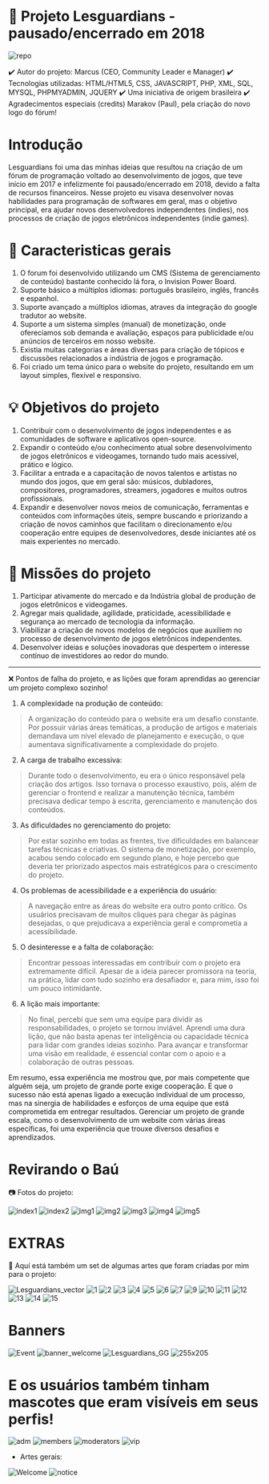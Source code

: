 # 📌 Projeto Lesguardians - pausado/encerrado em 2018

![repo](https://user-images.githubusercontent.com/107876267/174682174-65f67d09-88f2-4c89-a54f-fa83581ad92f.png)

✔️ Autor do projeto: Marcus (CEO, Community Leader e Manager)
✔️ Tecnologias utilizadas: HTML/HTML5, CSS, JAVASCRIPT, PHP, XML, SQL, MYSQL, PHPMYADMIN, JQUERY
✔️ Uma iniciativa de origem brasileira
✔️ Agradecimentos especiais (credits) Marakov (Paul), pela criação do novo logo do fórum!

# Introdução

Lesguardians foi uma das minhas ideias que resultou na criação de um fórum de programação voltado ao desenvolvimento de jogos, que teve início em 2017 e infelizmente foi pausado/encerrado em 2018, devido a falta de recursos financeiros. Nesse projeto eu visava desenvolver novas habilidades para programação de softwares em geral, mas o objetivo principal, era ajudar novos desenvolvedores independentes (indies), nos processos de criação de jogos eletrônicos independentes (indie games).

# 🎯 Caracteristicas gerais

1. O forum foi desenvolvido utilizando um CMS (Sistema de gerenciamento de conteúdo) bastante conhecido lá fora, o Invision Power Board.
2. Suporte básico a múltiplos idiomas: português brasileiro, inglês, francês e espanhol.
3. Suporte avançado a múltiplos idiomas, atraves da integração do google tradutor ao website.
4. Suporte a um sistema simples (manual) de monetização, onde oferecíamos sob demanda e avaliação, espaços para publicidade e/ou anúncios de terceiros em nosso website.
5. Existia muitas categorias e áreas diversas para criação de tópicos e discussões relacionados a indústria de jogos e programação.
6. Foi criado um tema único para o website do projeto, resultando em um layout simples, flexível e responsivo.

# 💡 Objetivos do projeto

1. Contribuir com o desenvolvimento de jogos independentes e as comunidades de software e aplicativos open-source.
2. Expandir o conteúdo e/ou conhecimento atual sobre desenvolvimento de jogos eletrônicos e videogames, tornando tudo mais acessível, prático e lógico.
3. Facilitar a entrada e a capacitação de novos talentos e artistas no mundo dos jogos, que em geral são: músicos, dubladores, compositores, programadores, streamers, jogadores e muitos outros profissionais.
4. Expandir e desenvolver novos meios de comunicação, ferramentas e conteúdos com informações úteis, sempre buscando e priorizando a criação de novos caminhos que facilitam o direcionamento e/ou cooperação entre equipes de desenvolvedores, desde iniciantes até os mais experientes no mercado.

# 📑 Missões do projeto

1. Participar ativamente do mercado e da Indústria global de produção de jogos eletrônicos e videogames.
2. Agregar mais qualidade, agilidade, praticidade, acessibilidade e segurança ao mercado de tecnologia da informação.
3. Viabilizar a criação de novos modelos de negócios que auxiliem no processo de desenvolvimento de jogos eletrônicos independentes.
4. Desenvolver ideias e soluções inovadoras que despertem o interesse contínuo de investidores ao redor do mundo.

_____________________________________________________________________________________________________________________________________________________________________________

❌ Pontos de falha do projeto, e as lições que foram aprendidas ao gerenciar um projeto complexo sozinho!

1. A complexidade na produção de conteúdo:
> A organização do conteúdo para o website era um desafio constante. Por possuir várias áreas temáticas, a produção de artigos e materiais demandava um nível elevado de planejamento e execução, o que aumentava significativamente a complexidade do projeto.

2. A carga de trabalho excessiva:
> Durante todo o desenvolvimento, eu era o único responsável pela criação dos artigos. Isso tornava o processo exaustivo, pois, além de gerenciar o frontend e realizar a manutenção técnica, também precisava dedicar tempo à escrita, gerenciamento e manutenção dos conteúdos.

3. As dificuldades no gerenciamento do projeto:
> Por estar sozinho em todas as frentes, tive dificuldades em balancear tarefas técnicas e criativas. O sistema de monetização, por exemplo, acabou sendo colocado em segundo plano, e hoje percebo que deveria ter priorizado aspectos mais estratégicos para o crescimento do projeto.

4. Os problemas de acessibilidade e a experiência do usuário:
> A navegação entre as áreas do website era outro ponto crítico. Os usuários precisavam de muitos cliques para chegar às páginas desejadas, o que prejudicava a experiência geral e comprometia a acessibilidade.

5. O desinteresse e a falta de colaboração:
> Encontrar pessoas interessadas em contribuir com o projeto era extremamente difícil. Apesar de a ideia parecer promissora na teoria, na prática, lidar com tudo sozinho era desafiador e, para mim, isso foi um pouco intimidante.

6. A lição mais importante:
> No final, percebi que sem uma equipe para dividir as responsabilidades, o projeto se tornou inviável. Aprendi uma dura lição, que não basta apenas ter inteligência ou capacidade técnica para lidar com grandes ideias sozinho. Para avançar e transformar uma visão em realidade, é essencial contar com o apoio e a colaboração de outras pessoas.

Em resumo, essa experiência me mostrou que, por mais competente que alguém seja, um projeto de grande porte exige cooperação. E que o sucesso não está apenas ligado a execução individual de um processo, mas na sinergia de habilidades e esforços de uma equipe que está comprometida em entregar resultados. Gerenciar um projeto de grande escala, como o desenvolvimento de um website com várias áreas específicas, foi uma experiência que trouxe diversos desafios e aprendizados.

# Revirando o Baú

📷 Fotos do projeto:

![index1](https://user-images.githubusercontent.com/107876267/174714605-c23ecbcf-2f0e-42de-894c-a56afe7b5f83.PNG)
![index2](https://user-images.githubusercontent.com/107876267/174714610-a028ffa2-32d8-4a7c-8da9-5de6de33def6.PNG)
![img1](https://user-images.githubusercontent.com/107876267/174712748-bc5b6cb5-99a5-4be0-a9b7-9af3b91a571e.png)
![img2](https://user-images.githubusercontent.com/107876267/174713110-58d3a33d-9078-4954-b3b5-7754236bd400.PNG)
![img3](https://user-images.githubusercontent.com/107876267/174713114-7d178e05-b8b4-4fa4-96e0-f88500fbe782.png)
![img4](https://user-images.githubusercontent.com/107876267/174717673-441b4569-3837-4567-93a7-7baa5add4edd.png)
![img5](https://user-images.githubusercontent.com/107876267/174718624-65260735-1b26-445c-a705-a966b0f58f17.png)

# EXTRAS

🎨 Aquí está também um set de algumas artes que foram criadas por mim para o projeto:

![Lesguardians_vector](https://user-images.githubusercontent.com/107876267/174717100-e3804242-b3f3-40a1-a4f7-5d11abc6beb8.png)
![1](https://user-images.githubusercontent.com/107876267/174715965-292b4524-922b-4400-899c-64fa9e653e71.png)
![2](https://user-images.githubusercontent.com/107876267/174715968-15fec328-4fa2-4241-9335-f2e1cba33402.png)
![3](https://user-images.githubusercontent.com/107876267/174715969-4a25281e-13b4-4440-b631-ea6a4282b5ac.png)
![4](https://user-images.githubusercontent.com/107876267/174715971-cbfde194-5894-4f06-83b5-531b8f031b0f.png)
![5](https://user-images.githubusercontent.com/107876267/174715973-c23384fd-5437-47ad-ab8c-60c763fcacd4.png)
![6](https://user-images.githubusercontent.com/107876267/174715974-f013cf48-c064-4428-8239-7ebf4361051f.png)
![7](https://user-images.githubusercontent.com/107876267/174715975-46b2d40f-3ffa-40e0-951a-70aa24b0b6ee.png)
![9](https://user-images.githubusercontent.com/107876267/174715976-fa48d5f3-037b-4617-804e-978ba76d09cb.png)
![10](https://user-images.githubusercontent.com/107876267/174715980-7917a4e2-3460-4232-abe3-a562f9554e9d.png)
![11](https://user-images.githubusercontent.com/107876267/174715982-99be82b1-6bf5-4ca2-81d5-1f0a0a09efdd.png)
![12](https://user-images.githubusercontent.com/107876267/174715984-76afd9a5-215a-4ef8-b713-9fa114523083.png)
![13](https://user-images.githubusercontent.com/107876267/174715985-dd59a16d-05fd-4504-9448-f186d3e6a8e1.png)
![14](https://user-images.githubusercontent.com/107876267/174715988-ff13a73a-4147-4908-8085-98d6ada17558.png)
![15](https://user-images.githubusercontent.com/107876267/174715990-a227bdef-5411-472a-b57b-8e64065edb56.png)

# Banners

![Event](https://user-images.githubusercontent.com/107876267/174719229-c337bcda-60f0-40c0-bb3e-0f764f3df0f0.png)
![banner_welcome](https://user-images.githubusercontent.com/107876267/174719248-1c197043-843e-4295-835b-c391b6bd3de5.png)
![Lesguardians_GG](https://user-images.githubusercontent.com/107876267/174716062-db3a2ede-d7f5-4aef-bc3b-c1035159bc71.png)
![255x205](https://user-images.githubusercontent.com/107876267/174719253-a9f8a85c-8329-4955-b3bb-d12425a15a46.png)

# E os usuários também tinham mascotes que eram visíveis em seus perfis!

![adm](https://user-images.githubusercontent.com/107876267/174716927-f70d6b15-a3b9-448f-93c7-896f2487d566.png)
![members](https://user-images.githubusercontent.com/107876267/174716929-e8f7122e-d444-4021-8375-1ecdc143cd45.png)
![moderators](https://user-images.githubusercontent.com/107876267/174716930-eb5c8e9d-ccff-4e35-92c0-2b97ee8cec54.png)
![vip](https://user-images.githubusercontent.com/107876267/174716931-c1b1a10a-50c7-4223-8e14-5bf7cb9dd308.png)

- Artes gerais:

![Welcome](https://user-images.githubusercontent.com/107876267/174718287-a92760ac-b1db-4eb3-86ac-084cc5c0592d.png)
![notice](https://user-images.githubusercontent.com/107876267/174718291-e2ca43af-06db-47a8-9dd6-b7bf1c89c842.png)
